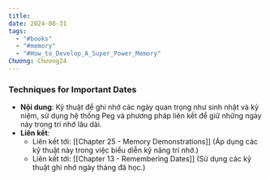 ```yaml
---
title: 
date: 2024-08-31
tags:
  - "#books"
  - "#memory"
  - "#How_to_Develop_A_Super_Power_Memory"
Chương: Chương24
---
```

### Techniques for Important Dates

- **Nội dung**: Kỹ thuật để ghi nhớ các ngày quan trọng như sinh nhật và kỷ niệm, sử dụng hệ thống Peg và phương pháp liên kết để giữ những ngày này trong trí nhớ lâu dài.
- **Liên kết**:
    - Liên kết tới: [[Chapter 25 - Memory Demonstrations]] (Áp dụng các kỹ thuật này trong việc biểu diễn kỹ năng trí nhớ.)
    - Liên kết tới: [[Chapter 13 - Remembering Dates]] (Sử dụng các kỹ thuật ghi nhớ ngày tháng đã học.)